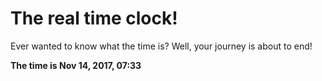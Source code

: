 # The real time clock!

Ever wanted to know what the time is? Well, your journey is about to end!

**The time is Nov 14, 2017, 07:33**